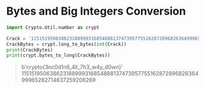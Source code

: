 # Bytes and Big Integers Conversion


```py
import Crypto.Util.number as crypt

Crack = '11515195063862318899931685488813747395775516287289682636499965282714637259206269'
CrackBytes = crypt.long_to_bytes(int(Crack))
print(CrackBytes)
print(crypt.bytes_to_long(CrackBytes))
```

>b'crypto{3nc0d1n6_4ll_7h3_w4y_d0wn}'
>11515195063862318899931685488813747395775516287289682636499965282714637259206269